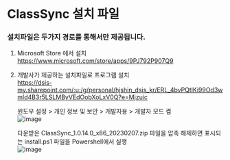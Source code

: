 # ClassSync 설치 파일
### 설치파일은 두가지 경로를 통해서만 제공됩니다.

1. Microsoft Store 에서 설치   
https://www.microsoft.com/store/apps/9PJ792P907Q9   

2. 개발사가 제공하는 설치파일로 프로그램 설치   
https://dsis-my.sharepoint.com/:u:/g/personal/hjshin_dsis_kr/ERL_4bvPQtlKi99Od3wmld4B3r5LSLMByVEdOobXoLxV0Q?e=Mjzuic      

    윈도우 설정 > 개인 정보 및 보안 > 개발자용 > 개발자 모드 켬      
    ![image](https://user-images.githubusercontent.com/16409151/217155735-86d9c27e-0885-4675-b601-647e4836f69c.png)   

    다운받은 ClassSync_1.0.14.0_x86_20230207.zip 파일을  압축 해제하면 표시되는 install.ps1 파일을 Powershell에서 실행   
    ![image](https://user-images.githubusercontent.com/16409151/217155882-57996efd-37db-423c-8a87-d539e76f244d.png)
